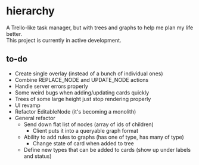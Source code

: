 # hierarchy

A Trello-like task manager, but with trees and graphs to help me plan my life better.  
This project is currently in active development.

## to-do

- Create single overlay (instead of a bunch of individual ones)
- Combine REPLACE_NODE and UPDATE_NODE actions
- Handle server errors properly
- Some weird bugs when adding/updating cards quickly
- Trees of some large height just stop rendering properly
- UI revamp
- Refactor EditableNode (it's becoming a monolith)
- General refactor
  - Send down flat list of nodes (array of ids of children)
    - Client puts it into a queryable graph format
  - Ability to add rules to graphs (has one of type, has many of type)
    - Change state of card when added to tree
  - Define new types that can be added to cards (show up under labels and status)

